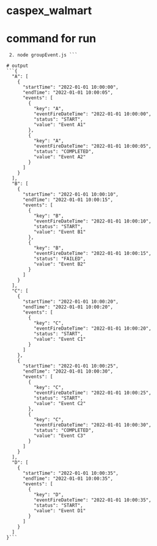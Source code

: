 # caspex_walmart

# command  for run 
```1. tsc groupEvent.ts 
 2. node groupEvent.js ```

# output 
```{
  "A": [
    {
      "startTime": "2022-01-01 10:00:00",
      "endTime": "2022-01-01 10:00:05",
      "events": [
        {
          "key": "A",
          "eventFireDateTime": "2022-01-01 10:00:00",
          "status": "START",
          "value": "Event A1"
        },
        {
          "key": "A",
          "eventFireDateTime": "2022-01-01 10:00:05",
          "status": "COMPLETED",
          "value": "Event A2"
        }
      ]
    }
  ],
  "B": [
    {
      "startTime": "2022-01-01 10:00:10",
      "endTime": "2022-01-01 10:00:15",
      "events": [
        {
          "key": "B",
          "eventFireDateTime": "2022-01-01 10:00:10",
          "status": "START",
          "value": "Event B1"
        },
        {
          "key": "B",
          "eventFireDateTime": "2022-01-01 10:00:15",
          "status": "FAILED",
          "value": "Event B2"
        }
      ]
    }
  ],
  "C": [
    {
      "startTime": "2022-01-01 10:00:20",
      "endTime": "2022-01-01 10:00:20",
      "events": [
        {
          "key": "C",
          "eventFireDateTime": "2022-01-01 10:00:20",
          "status": "START",
          "value": "Event C1"
        }
      ]
    },
    {
      "startTime": "2022-01-01 10:00:25",
      "endTime": "2022-01-01 10:00:30",
      "events": [
        {
          "key": "C",
          "eventFireDateTime": "2022-01-01 10:00:25",
          "status": "START",
          "value": "Event C2"
        },
        {
          "key": "C",
          "eventFireDateTime": "2022-01-01 10:00:30",
          "status": "COMPLETED",
          "value": "Event C3"
        }
      ]
    }
  ],
  "D": [
    {
      "startTime": "2022-01-01 10:00:35",
      "endTime": "2022-01-01 10:00:35",
      "events": [
        {
          "key": "D",
          "eventFireDateTime": "2022-01-01 10:00:35",
          "status": "START",
          "value": "Event D1"
        }
      ]
    }
  ]
}```
